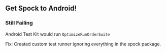 ## Get Spock to Android!

### Still Failing

Android Test Kit would run `OptimizeRunOrderSuite`

Fix: Created custom test runner ignoring everything in the spock package.
